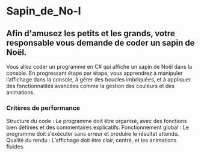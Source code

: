# Sapin_de_No-l

## Afin d'amusez les petits et les grands, votre responsable vous demande de coder un sapin de Noël.
Vous allez coder un programme en C# qui affiche un sapin de Noël dans la console. En progressant étape par étape, vous apprendrez à manipuler l’affichage dans la console, à gérer des boucles imbriquées, et à appliquer des fonctionnalités avancées comme la gestion des couleurs et des animations.

### Critères de performance

Structure du code : Le programme doit être organisé, avec des fonctions bien définies et des commentaires explicatifs.
Fonctionnement global : Le programme doit s’exécuter sans erreur et produire le résultat attendu.
Qualité du rendu : L’affichage doit être clair, centré, et les animations fluides.

